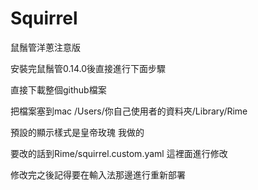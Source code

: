 # Squirrel

鼠鬚管洋蔥注意版

安裝完鼠鬚管0.14.0後直接進行下面步驟

直接下載整個github檔案

把檔案塞到mac /Users/你自己使用者的資料夾/Library/Rime

預設的顯示樣式是皇帝玫瑰 我做的

要改的話到Rime/squirrel.custom.yaml 這裡面進行修改

修改完之後記得要在輸入法那邊進行重新部署　
